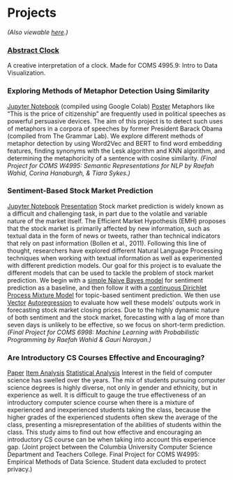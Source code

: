 # Projects
*(Also viewable [here](https://raefahwahid.github.io/).)*

### [Abstract Clock](https://raefahwahid.github.io/abstract_clock/index.html)
A creative interpretation of a clock. Made for COMS 4995.9: Intro to Data Visualization.

### Exploring Methods of Metaphor Detection Using Similarity
[Jupyter Notebook](https://github.com/raefahwahid/raefahwahid.github.io/blob/main/metaphor_detection/metaphor_detection.ipynb) (compiled using Google Colab)
[Poster](https://github.com/raefahwahid/raefahwahid.github.io/blob/main/metaphor_detection/group08_poster%5BMetaphorDetection%5D-1.pdf)
Metaphors like “This is the price of citizenship” are frequently used in political speeches as powerful persuasive devices. The aim of this project is to detect such uses of metaphors in a corpora of speeches by former President Barack Obama (compiled from The Grammar Lab). We explore different methods of metaphor detection by using Word2Vec and BERT to find word embedding features, finding synonyms with the Lesk algorithm and KNN algorithm, and determining the metaphoricity of a sentence with cosine similarity. *(Final Project for COMS W4995: Semantic Representations for NLP by Raefah Wahid, Corina Hanaburgh, & Tiara Sykes.)*

### Sentiment-Based Stock Market Prediction
[Jupyter Notebook](https://github.com/raefahwahid/raefahwahid.github.io/blob/main/market_forecasting/final-project/final-notebook.ipynb)
[Presentation](https://github.com/raefahwahid/raefahwahid.github.io/blob/main/market_forecasting/presentation.pdf)
Stock market prediction is widely known as a difficult and challenging task, in part due to the volatile and variable nature of the market itself. The Efficient Market Hypothesis (EMH) proposes that the stock market is primarily affected by new information, such as textual data in the form of news or tweets, rather than technical indicators that rely on past information (Bollen et al., 2011). Following this line of thought, researchers have explored different Natural Language Processing techniques when working with textual information as well as experimented with different prediction models. Our goal for this project is to evaluate the different models that can be used to tackle the problem of stock market prediction. We begin with a [simple Naive Bayes model](https://github.com/raefahwahid/raefahwahid.github.io/blob/main/market_forecasting/final-project/naive_bayes.py) for sentiment prediction as a baseline, and then follow it with a [continuous Dirichlet Process Mixture Model](https://github.com/raefahwahid/raefahwahid.github.io/blob/main/market_forecasting/final-project/cDPM.py) for topic-based sentiment prediction. We then use [Vector](https://github.com/raefahwahid/raefahwahid.github.io/blob/main/market_forecasting/final-project/var_model_NB_outputs.py) [Autoregression](https://github.com/raefahwahid/raefahwahid.github.io/blob/main/market_forecasting/final-project/var_model_DPM_outputs.py) to evaluate how well these models’ outputs work in forecasting stock market closing prices. Due to the highly dynamic nature of both sentiment and the stock market, forecasting with a lag of more than seven days is unlikely to be effective, so we focus on short-term prediction. *(Final Project for COMS 6998: Machine Learning with Probabilistic Programming by Raefah Wahid & Gauri Narayan.)*

### Are Introductory CS Courses Effective and Encouraging?
[Paper](https://github.com/raefahwahid/raefahwahid.github.io/blob/main/efficacy_study/finalpaper.pdf)
[Item Analysis](https://github.com/raefahwahid/raefahwahid.github.io/blob/main/efficacy_study/item_analysis.py)
[Statistical Analysis](https://github.com/raefahwahid/raefahwahid.github.io/blob/main/efficacy_study/stats.py)
Interest in the field of computer science has swelled over the years. The mix of students pursuing computer science degrees is highly diverse, not only in gender and ethnicity, but in experience as well. It is difficult to gauge the true effectiveness of an introductory computer science course when there is a mixture of experienced and inexperienced students taking the class, because the higher grades of the experienced students often skew the average of the class, presenting a misrepresentation of the abilities of students within the class. This study aims to find out how effective and encouraging an introductory CS course can be when taking into account this experience gap. (Joint project between the Columbia University Computer Science Department and Teachers College. Final Project for COMS W4995: Empirical Methods of Data Science. Student data excluded to protect privacy.)
